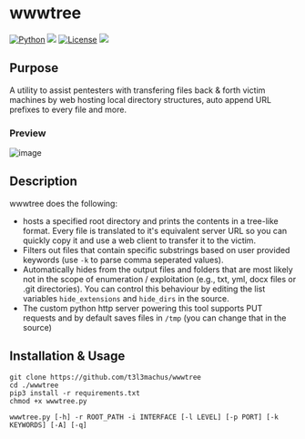 # wwwtree
[![Python](https://img.shields.io/badge/Python-%E2%89%A5%203.x-yellow.svg)](https://www.python.org/) 
<img src="https://img.shields.io/badge/Developed%20on-kali%20linux-blueviolet">
[![License](https://img.shields.io/badge/License-MIT-red.svg)](https://github.com/t3l3machus/wwwtree/blob/main/LICENSE)
<img src="https://img.shields.io/badge/Maintained%3F-Yes-96c40f">

## Purpose
A utility to assist pentesters with transfering files back & forth victim machines by web hosting local directory structures, auto append URL prefixes to every file and more.

### Preview
![image](https://user-images.githubusercontent.com/75489922/204158750-90ad250c-7787-4fde-92c3-99dae65e5444.png)

## Description
wwwtree does the following:
 - hosts a specified root directory and prints the contents in a tree-like format. Every file is translated to it's equivalent server URL so you can quickly copy it and use a web client to transfer it to the victim.
 - Filters out files that contain specific substrings based on user provided keywords (use `-k` to parse comma seperated values).
 - Automatically hides from the output files and folders that are most likely not in the scope of enumeration / exploitation (e.g., txt, yml, docx files or .git directories). You can control this behaviour by editing the list variables `hide_extensions` and `hide_dirs` in the source.
 - The custom python http server powering this tool supports PUT requests and by default saves files in `/tmp` (you can change that in the source)


## Installation & Usage
```
git clone https://github.com/t3l3machus/wwwtree
cd ./wwwtree
pip3 install -r requirements.txt
chmod +x wwwtree.py

wwwtree.py [-h] -r ROOT_PATH -i INTERFACE [-l LEVEL] [-p PORT] [-k KEYWORDS] [-A] [-q]
```
